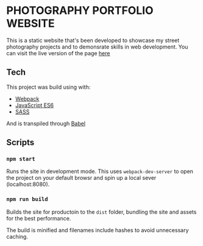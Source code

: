 # **PHOTOGRAPHY PORTFOLIO WEBSITE**

This is a static website that's been developed to showcase my street photography projects and to demonsrate skills in web development. You can visit the live version of the page [here](https://liamrdawson.com)


## Tech

This project was build using with:
- [Webpack](https://webpack.js.org/)
- [JavaScript ES6](https://developer.mozilla.org/en-US/docs/Web/JavaScript)
- [SASS](https://sass-lang.com/)

And is transpiled through [Babel](https://babeljs.io/)


## Scripts

### `npm start`

Runs the site in development mode. This uses ```webpack-dev-server``` to open the project on your default browsr and spin up a local sever (localhost:8080).

### `npm run build`

Builds the site for productoin to the ```dist``` folder, bundling the site and assets for the best performance.

The build is minified and filenames include hashes to avoid unnecessary caching.